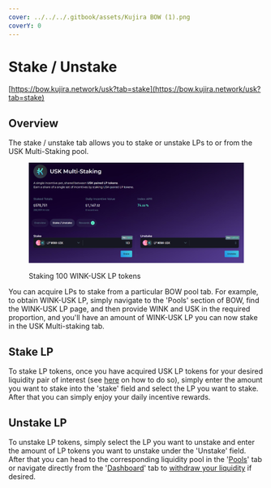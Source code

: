 ```yaml
---
cover: ../../../.gitbook/assets/Kujira BOW (1).png
coverY: 0
---
```


# Stake / Unstake

[https://bow.kujira.network/usk?tab=stake](https://bow.kujira.network/usk?tab=stake)

## Overview

The stake / unstake tab allows you to stake or unstake LPs to or from the USK Multi-Staking pool.

<figure><img src="../../../.gitbook/assets/image (24).png" alt=""><figcaption><p>Staking 100 WINK-USK LP tokens</p></figcaption></figure>

You can acquire LPs to stake from a particular BOW pool tab. For example, to obtain WINK-USK LP, simply navigate to the 'Pools' section of BOW, find the WINK-USK LP page, and then provide WINK and USK in the required proportion, and you'll have an amount of WINK-USK LP you can now stake in the USK Multi-staking tab.&#x20;

## Stake LP

To stake LP tokens, once you have acquired USK LP tokens for your desired liquidity pair of interest (see [here](https://docs.kujira.app/dapps-and-infrastructure/bow/pools/all-liquidity-pools/provide-to-a-pool#deposit-liquidity) on how to do so), simply enter the amount you want to stake into the 'stake' field and select the LP you want to stake. After that you can simply enjoy your daily incentive rewards.

## Unstake LP

To unstake LP tokens, simply select the LP you want to unstake and enter the amount of LP tokens you want to unstake under the 'Unstake' field. After that you can head to the corresponding liquidity pool in the '[Pools](../pools/)' tab or navigate directly from the '[Dashboard](../dashboard.md)' tab to [withdraw your liquidity](https://docs.kujira.app/dapps-and-infrastructure/bow/pools/all-liquidity-pools/provide-to-a-pool#withdraw-liquidity) if desired.
